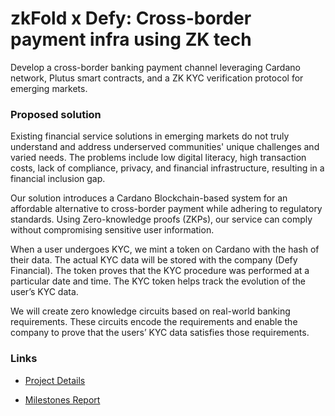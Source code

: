 # zkFold x Defy: Cross-border payment infra using ZK tech

Develop a cross-border banking payment channel leveraging Cardano network, Plutus smart contracts, and a ZK KYC verification protocol for emerging markets.

### Proposed solution

Existing financial service solutions in emerging markets do not truly understand and address underserved communities' unique challenges and varied needs. The problems include low digital literacy, high transaction costs, lack of compliance, privacy, and financial infrastructure, resulting in a financial inclusion gap.

Our solution introduces a Cardano Blockchain-based system for an affordable alternative to cross-border payment while adhering to regulatory standards. Using Zero-knowledge proofs (ZKPs), our service can comply without compromising sensitive user information.

When a user undergoes KYC, we mint a token on Cardano with the hash of their data. The actual KYC data will be stored with the company (Defy Financial). The token proves that the KYC procedure was performed at a particular date and time. The KYC token helps track the evolution of the user’s KYC data.

We will create zero knowledge circuits based on real-world banking requirements. These circuits encode the requirements and enable the company to prove that the users’ KYC data satisfies those requirements.

### Links

- [Project Details](https://projectcatalyst.io/funds/12/f12-cardano-use-cases-mvp/zkfold-x-defy-cross-border-payment-infra-using-zk-tech)

- [Milestones Report](https://milestones.projectcatalyst.io/projects/1200254)
